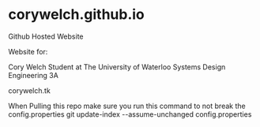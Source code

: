 # corywelch.github.io
Github Hosted Website

Website for:

Cory Welch
Student at The University of Waterloo
Systems Design Engineering 3A

corywelch.tk

When Pulling this repo make sure you run this command to not break the config.properties
git update-index --assume-unchanged config.properties
